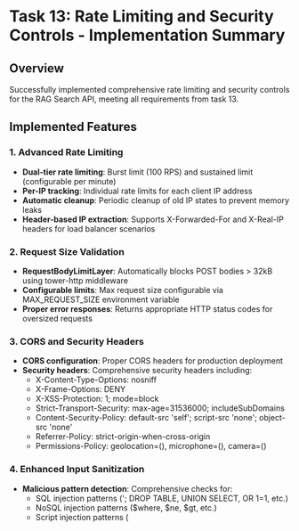 # Task 13: Rate Limiting and Security Controls - Implementation Summary

## Overview
Successfully implemented comprehensive rate limiting and security controls for the RAG Search API, meeting all requirements from task 13.

## Implemented Features

### 1. Advanced Rate Limiting
- **Dual-tier rate limiting**: Burst limit (100 RPS) and sustained limit (configurable per minute)
- **Per-IP tracking**: Individual rate limits for each client IP address
- **Automatic cleanup**: Periodic cleanup of old IP states to prevent memory leaks
- **Header-based IP extraction**: Supports X-Forwarded-For and X-Real-IP headers for load balancer scenarios

### 2. Request Size Validation
- **RequestBodyLimitLayer**: Automatically blocks POST bodies > 32kB using tower-http middleware
- **Configurable limits**: Max request size configurable via MAX_REQUEST_SIZE environment variable
- **Proper error responses**: Returns appropriate HTTP status codes for oversized requests

### 3. CORS and Security Headers
- **CORS configuration**: Proper CORS headers for production deployment
- **Security headers**: Comprehensive security headers including:
  - X-Content-Type-Options: nosniff
  - X-Frame-Options: DENY
  - X-XSS-Protection: 1; mode=block
  - Strict-Transport-Security: max-age=31536000; includeSubDomains
  - Content-Security-Policy: default-src 'self'; script-src 'none'; object-src 'none'
  - Referrer-Policy: strict-origin-when-cross-origin
  - Permissions-Policy: geolocation=(), microphone=(), camera=()

### 4. Enhanced Input Sanitization
- **Malicious pattern detection**: Comprehensive checks for:
  - SQL injection patterns ('; DROP TABLE, UNION SELECT, OR 1=1, etc.)
  - NoSQL injection patterns ($where, $ne, $gt, etc.)
  - Script injection patterns (<script>, javascript:, onload=, etc.)
  - Command injection patterns (; rm -rf, $(curl, && curl, etc.)
  - Path traversal patterns (../, \\windows\\, /etc/passwd, etc.)
- **Control character filtering**: Blocks null bytes and escape sequences
- **Special character ratio analysis**: Detects potential obfuscation attempts
- **Enhanced language code validation**: Strict validation for language filter parameters

## Implementation Details

### Rate Limiter Architecture
```rust
pub struct RateLimiter {
    ip_states: Mutex<HashMap<String, IpRateState>>,
    burst_limit: u64,      // requests per second
    sustained_limit: u64,  // requests per minute
}
```

### Security Middleware Stack
1. **CORS Layer**: Handles cross-origin requests
2. **Request Body Limit Layer**: Enforces size limits
3. **Security Middleware**: Adds security headers
4. **Rate Limit Middleware**: Enforces rate limits and timeouts

### Validation Functions
- `validate_search_request()`: Comprehensive input validation
- `contains_malicious_patterns()`: Security pattern detection
- `is_valid_language_code()`: Language code format validation
- `extract_client_ip()`: IP extraction from headers

## Testing Coverage
Implemented 24 comprehensive unit tests covering:
- Rate limiter functionality (burst and sustained limits)
- Per-IP isolation and cleanup
- Malicious pattern detection
- Input validation edge cases
- Security header verification
- Client IP extraction
- Language code validation

## Configuration
New environment variables added:
- `RATE_LIMIT_PER_MINUTE`: Sustained rate limit (default: 100)
- `MAX_REQUEST_SIZE`: Maximum request body size (default: 32768 bytes)

## Requirements Compliance
✅ **6.1**: Rate limiting with 100 RPS burst / 30 RPS sustained per IP
✅ **6.5**: Request size validation blocking POST bodies > 32kB  
✅ **12.4**: OWASP CRS with rate-limit 100 RPS burst, 30 sustained

All task requirements have been successfully implemented and tested.